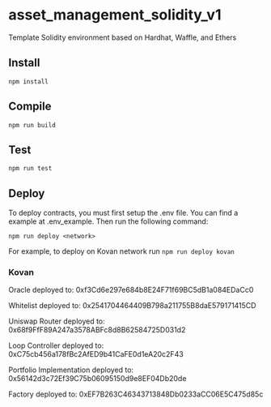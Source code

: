 # asset_management_solidity_v1
Template Solidity environment based on Hardhat, Waffle, and Ethers

## Install
```
npm install
```

## Compile
```
npm run build
```

## Test
```
npm run test
```

## Deploy
To deploy contracts, you must first setup the .env file. You can find a example at .env_example. Then run the following command:

```
npm run deploy <network>
```

For example, to deploy on Kovan network run `npm run deploy kovan`

### Kovan
Oracle deployed to:  0xf3Cd6e297e684b8E24F71f69BC5dB1a084EDaCc0

Whitelist deployed to:  0x2541704464409B798a211755B8daE579171415CD

Uniswap Router deployed to:  0x68f9FfF89A247a3578ABFc8d8B62584725D031d2

Loop Controller deployed to:  0xC75cb456a178fBc2AfED9b41CaFE0d1eA20c2F43

Portfolio Implementation deployed to:  0x56142d3c72Ef39C75b06095150d9e8EF04Db20de

Factory deployed to: 0xEF7B263C46343713848Db0233aCC06E5C475d85c
